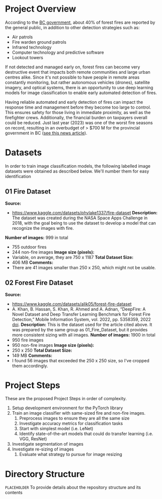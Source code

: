 # Project Overview

According to the [BC government](https://www2.gov.bc.ca/gov/content/safety/wildfire-status/wildfire-response/how-wildfire-is-detected), about 40% of forest fires are reported by the general public, in addition to other detection strategies such as:
- Air patrols
- Fire warden ground patrols
- Infrared technology
- Computer technology and predictive software
- Lookout towers

If not detected and managed early on, forest fires can become very destructive event that impacts both remote communities and large urban centres alike. Since it's not possible to have people in remote areas constantly monitoring, but rather autonomous vehicles (drones), satellite imagery, and optical systems, there is an opportunity to use deep learning models for image classification to enable early automated detection of fires.

Having reliable automated and early detection of fires can impact the response time and management before they become too large to control. This ensures safety for those living in immediate proximity, as well as the firefighter crews. Additionally, the financial burden on taxpayers overall could be reduced. Just last year (2023) was one of the worst fire seasons on record, resulting in an overbudget of > $700 M for the provincial government in BC ([see this news article](https://vancouver.citynews.ca/2023/09/27/bc-projected-deficit-2023-q1/)).

# Datasets

In order to train image classification models, the following labelled image datasets were obtained as described below. We'll number them for easy identification

## 01 Fire Dataset

**Source:**
- https://www.kaggle.com/datasets/phylake1337/fire-dataset
**Description:** 
The dataset was created during the NASA Space Apps Challenge in 2018, with the goal being to use the dataset to develop a model that can recognize the images with fire.

**Number of images:** 999 in total
- 755 outdoor fires
- 244 non-fire images
**Image size (pixels):** 
- Variable, on average, they are 750 x 1187
**Total Dataset Size:** 
- 406 MB
**Comments:**
- There are 41 images smaller than 250 x 250, which might not be usable.
## 02 Forest Fire Dataset
**Source:** 
- https://www.kaggle.com/datasets/alik05/forest-fire-dataset
- A. Khan, B. Hassan, S. Khan, R. Ahmed and A. Adnan, “DeepFire: A Novel Dataset and Deep Transfer Learning Benchmark for Forest Fire Detection,” Mobile Information System, vol. 2022, pp. 5358359, 2022 [doi](https://doi.org/10.1155/2022/5358359).
**Description:** 
This is the dataset used for the article cited above. It was prepared by the same group as 01_Fire_Dataset, but it provides more consistent sizing with all images.
**Number of images:** 1900 in total
- 950 fire images
- 950 non-fire images
**Image size (pixels):** 
- 250 x 250
**Total Dataset Size:** 
- 149 MB
**Comments:**
- I found 56 images that exceeded the 250 x 250 size, so I've cropped them accordingly.


# Project Steps

These are the proposed Project Steps in order of complexity.

1. Setup development environment for the PyTorch library
2. Train an image classifier with same-sized fire and non-fire images. 
	1. Preprocess images to ensure they are all the same size
	2. Investigate accuracy metrics for classification tasks
	3. Start with simplest model (i.e. LeNet)
	4. Identify state-of-the-art models that could do transfer learning (i.e. VGG, ResNet)
3. Investigate segmentation of images
4. Investigate re-sizing of images
	1. Evaluate what strategy to pursue for image resizing

# Directory Structure

`PLACEHOLDER` 
To provide details about the repository structure and its contents
```nohighlight
```

